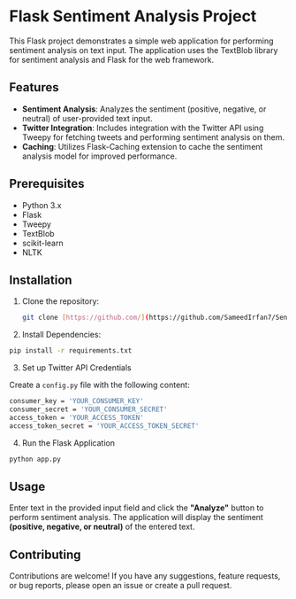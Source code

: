 # Flask Sentiment Analysis Project

This Flask project demonstrates a simple web application for performing sentiment analysis on text input. The application uses the TextBlob library for sentiment analysis and Flask for the web framework.

## Features

- **Sentiment Analysis**: Analyzes the sentiment (positive, negative, or neutral) of user-provided text input.
- **Twitter Integration**: Includes integration with the Twitter API using Tweepy for fetching tweets and performing sentiment analysis on them.
- **Caching**: Utilizes Flask-Caching extension to cache the sentiment analysis model for improved performance.

## Prerequisites

- Python 3.x
- Flask
- Tweepy
- TextBlob
- scikit-learn
- NLTK

## Installation

1. Clone the repository:

   ```bash
   git clone [https://github.com/](https://github.com/SameedIrfan7/Sentiment-Analysis/)https://github.com/SameedIrfan7/Sentiment-Analysis/
2. Install Dependencies:

```bash
pip install -r requirements.txt
```
3. Set up Twitter API Credentials

  Create a `config.py` file with the following content:

```bash
consumer_key = 'YOUR_CONSUMER_KEY'
consumer_secret = 'YOUR_CONSUMER_SECRET'
access_token = 'YOUR_ACCESS_TOKEN'
access_token_secret = 'YOUR_ACCESS_TOKEN_SECRET'
```
4. Run the Flask Application

```bash
python app.py
```

## Usage

Enter text in the provided input field and click the **"Analyze"** button to perform sentiment analysis.
The application will display the sentiment **(positive, negative, or neutral)** of the entered text.

## Contributing
Contributions are welcome! If you have any suggestions, feature requests, or bug reports, please open an issue or create a pull request.
